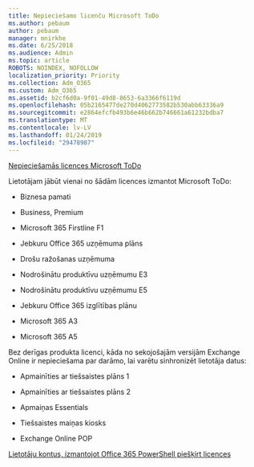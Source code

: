 ```yaml
---
title: Nepieciešamo licenču Microsoft ToDo
ms.author: pebaum
author: pebaum
manager: mnirkhe
ms.date: 6/25/2018
ms.audience: Admin
ms.topic: article
ROBOTS: NOINDEX, NOFOLLOW
localization_priority: Priority
ms.collection: Adm_O365
ms.custom: Adm_O365
ms.assetid: b2cf6d0a-9f01-49d8-8653-6a3366f6119d
ms.openlocfilehash: 05b2165477de270d4062773582b530abb63336a9
ms.sourcegitcommit: e2864efcfb493b6e46b662b746661a61232bdba7
ms.translationtype: MT
ms.contentlocale: lv-LV
ms.lasthandoff: 01/24/2019
ms.locfileid: "29478987"
---
```

[Nepieciešamās licences Microsoft ToDo](https://support.office.com/article/381e9d1b-c500-49b5-973e-890fd86528d7.aspx)
  
Lietotājam jābūt vienai no šādām licences izmantot Microsoft ToDo:
  
- Biznesa pamati
    
- Business, Premium
    
- Microsoft 365 Firstline F1
    
- Jebkuru Office 365 uzņēmuma plāns
    
- Drošu ražošanas uzņēmuma
    
- Nodrošinātu produktīvu uzņēmumu E3
    
- Nodrošinātu produktīvu uzņēmumu E5
    
- Jebkuru Office 365 izglītības plānu
    
- Microsoft 365 A3
    
- Microsoft 365 A5
    
Bez derīgas produkta licenci, kāda no sekojošajām versijām Exchange Online ir nepieciešama par darāmo, lai varētu sinhronizēt lietotāja datus: 
  
- Apmainīties ar tiešsaistes plāns 1
    
- Apmainīties ar tiešsaistes plāns 2
    
- Apmaiņas Essentials
    
- Tiešsaistes maiņas kiosks
    
- Exchange Online POP
    
[Lietotāju kontus, izmantojot Office 365 PowerShell piešķirt licences](https://docs.microsoft.com/en-us/office365/enterprise/powershell/assign-licenses-to-user-accounts-with-office-365-powershell )
  

